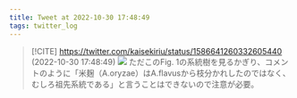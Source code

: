 ```yaml
---
title: Tweet at 2022-10-30 17:48:49
tags: twitter_log
---
```


> [!CITE] https://twitter.com/kaisekiriu/status/1586641260332605440 (2022-10-30 17:48:49)
> ![](https://twitter.com/kaisekiriu/status/1586641260332605440)
> ただこのFig. 1の系統樹を見るかぎり、コメントのように「米麹（A.oryzae）はA.flavusから枝分かれしたのではなく、むしろ祖先系統である」と言うことはできないので注意が必要。
